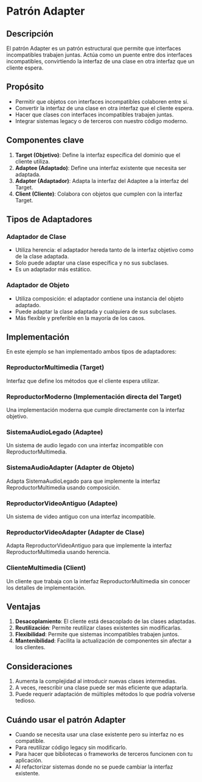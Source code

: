 # Patrón Adapter

## Descripción
El patrón Adapter es un patrón estructural que permite que interfaces incompatibles trabajen juntas. Actúa como un puente entre dos interfaces incompatibles, convirtiendo la interfaz de una clase en otra interfaz que un cliente espera.

## Propósito
- Permitir que objetos con interfaces incompatibles colaboren entre sí.
- Convertir la interfaz de una clase en otra interfaz que el cliente espera.
- Hacer que clases con interfaces incompatibles trabajen juntas.
- Integrar sistemas legacy o de terceros con nuestro código moderno.

## Componentes clave
1. **Target (Objetivo)**: Define la interfaz específica del dominio que el cliente utiliza.
2. **Adaptee (Adaptado)**: Define una interfaz existente que necesita ser adaptada.
3. **Adapter (Adaptador)**: Adapta la interfaz del Adaptee a la interfaz del Target.
4. **Client (Cliente)**: Colabora con objetos que cumplen con la interfaz Target.

## Tipos de Adaptadores
### Adaptador de Clase
- Utiliza herencia: el adaptador hereda tanto de la interfaz objetivo como de la clase adaptada.
- Solo puede adaptar una clase específica y no sus subclases.
- Es un adaptador más estático.

### Adaptador de Objeto
- Utiliza composición: el adaptador contiene una instancia del objeto adaptado.
- Puede adaptar la clase adaptada y cualquiera de sus subclases.
- Más flexible y preferible en la mayoría de los casos.

## Implementación
En este ejemplo se han implementado ambos tipos de adaptadores:

### ReproductorMultimedia (Target)
Interfaz que define los métodos que el cliente espera utilizar.

### ReproductorModerno (Implementación directa del Target)
Una implementación moderna que cumple directamente con la interfaz objetivo.

### SistemaAudioLegado (Adaptee)
Un sistema de audio legado con una interfaz incompatible con ReproductorMultimedia.

### SistemaAudioAdapter (Adapter de Objeto)
Adapta SistemaAudioLegado para que implemente la interfaz ReproductorMultimedia usando composición.

### ReproductorVideoAntiguo (Adaptee)
Un sistema de video antiguo con una interfaz incompatible.

### ReproductorVideoAdapter (Adapter de Clase)
Adapta ReproductorVideoAntiguo para que implemente la interfaz ReproductorMultimedia usando herencia.

### ClienteMultimedia (Client)
Un cliente que trabaja con la interfaz ReproductorMultimedia sin conocer los detalles de implementación.

## Ventajas
1. **Desacoplamiento**: El cliente está desacoplado de las clases adaptadas.
2. **Reutilización**: Permite reutilizar clases existentes sin modificarlas.
3. **Flexibilidad**: Permite que sistemas incompatibles trabajen juntos.
4. **Mantenibilidad**: Facilita la actualización de componentes sin afectar a los clientes.

## Consideraciones
1. Aumenta la complejidad al introducir nuevas clases intermedias.
2. A veces, reescribir una clase puede ser más eficiente que adaptarla.
3. Puede requerir adaptación de múltiples métodos lo que podría volverse tedioso.

## Cuándo usar el patrón Adapter
- Cuando se necesita usar una clase existente pero su interfaz no es compatible.
- Para reutilizar código legacy sin modificarlo.
- Para hacer que bibliotecas o frameworks de terceros funcionen con tu aplicación.
- Al refactorizar sistemas donde no se puede cambiar la interfaz existente.